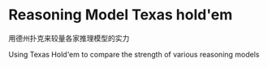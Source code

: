 # Reasoning Model Texas hold'em

用德州扑克来较量各家推理模型的实力

Using Texas Hold'em to compare the strength of various reasoning models
